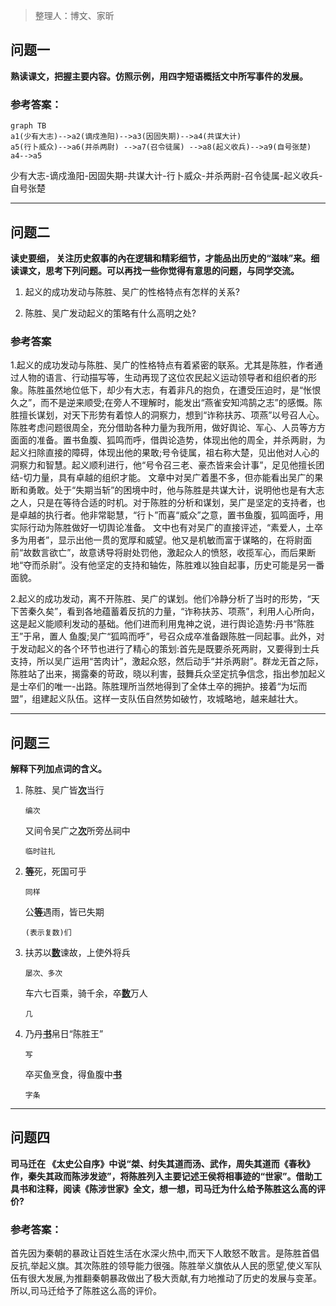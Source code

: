 > 整理人：博文、家昕

## 问题一

**熟读课文，把握主要内容。仿照示例，用四字短语概括文中所写事件的发展。**

### 参考答案：

```mermaid
graph TB
a1(少有大志)-->a2(谪戍渔阳)-->a3(因固失期)-->a4(共谋大计)
a5(行卜威众)-->a6(并杀两尉) -->a7(召令徒属) -->a8(起义收兵)-->a9(自号张楚)
a4-->a5
```

少有大志-谪戍渔阳-因固失期-共谋大计-行卜威众-并杀两尉-召令徒属-起义收兵-自号张楚



------



## 问题二

**读史要细， 关注历史叙事的內在逻辑和精彩细节，才能品出历史的“滋味”来。细读课文，思考下列问题。可以再找一些你觉得有意思的问题，与同学交流。**

1. 起义的成功发动与陈胜、吴广的性格特点有怎样的关系?

2. 陈胜、吴广发动起义的策略有什么高明之处?

### 参考答案

1.起义的成功发动与陈胜、吴广的性格特点有着紧密的联系。尤其是陈胜，作者通过人物的语言、行动描写等，生动再现了这位农民起义运动领导者和组织者的形象。陈胜虽然地位低下，却少有大志，有着非凡的抱负，在遭受压迫时，是“怅恨久之”，而不是逆来顺受;在旁人不理解时，能发出“燕雀安知鸿鹄之志”的感慨。陈胜擅长谋划，对天下形势有着惊人的洞察力，想到“诈称扶苏、项燕”以号召人心。陈胜考虑问题很周全，充分借助各种力量为我所用，做好舆论、军心、人员等方方面面的准备。置书鱼腹、狐鸣而呼，借舆论造势，体现出他的周全，并杀两尉，为起义扫除直接的障碍，体现出他的果敢;号令徒属，祖右称大楚，见出他对人心的洞察力和智慧。起义顺利进行，他“号令召三老、豪杰皆来会计事”，足见他擅长团结-切力量，具有卓越的组织才能。
 文章中对吴广着墨不多，但亦能看出吴广的果断和勇敢。处于“失期当斩”的困境中时，他与陈胜是共谋大计，说明他也是有大志之人，只是在等待合适的时机。对于陈胜的分析和谋划，吴广是坚定的支持者，也是卓越的执行者。他非常聪慧，“行卜”而喜“威众”之意，置书鱼腹，狐鸣面呼，用实际行动为陈胜做好一切舆论准备。 文中也有对吴广的直接评述，“素爱人，土卒多为用者”，显示出他一贯的宽厚和威望。他又是机敏而富于谋略的，在将尉面前“故数言欲亡”，故意诱导将尉处罚他，激起众人的愤怒，收揽军心，而后果断地“夺而杀尉”。没有他坚定的支持和轴佐，陈胜难以独自起事，历史可能是另一番面貌。

2.起义的成功发动，离不开陈胜、吴广的谋划。他们冷静分析了当时的形势，“天下苦秦久矣”，看到各地蕴蓄着反抗的力量，“诈称扶苏、项燕”，利用人心所向，这是起义能顺利发动的基础。他们进而利用鬼神之说，进行舆论造势:丹书“陈胜王”于帛，置人 鱼腹;吴广“狐鸣而呼”，号召众成卒准备跟陈胜一同起事。此外，对于发动起义的各个环节也进行了精心的策划:首先是既要杀死两尉，又要得到士兵支持，所以吴广运用“苦肉计”，激起众怒，然后动手“并杀两尉”。群龙无首之际，陈胜站了出来，揭露秦的苛政，晓以利害，鼓舞兵众坚定抗争信念，指出参加起义是士卒们的唯一-出路。陈胜理所当然地得到了全体土卒的拥护。接着“为坛而盟”，组建起义队伍。这样一支队伍自然势如破竹，攻城略地，越来越壮大。



------



## 问题三

**解释下列加点词的含义。**

1. 陈胜、吴广皆<u>**次**</u>当行

   `编次`

   又间令吴广之<u>**次**</u>所旁丛祠中  

   `临时驻扎`

2. <u>**等**</u>死，死国可乎

   `同样`

   公<u>**等**</u>遇雨，皆已失期  

   `(表示复数)们`

3. 扶苏以<u>**数**</u>谏故，上使外将兵

   `屡次、多次`

   车六七百乘，骑千余，卒<u>**数**</u>万人  

   `几`

4. 乃丹<u>**书**</u>帛日“陈胜王”

   `写`

   卒买鱼烹食，得鱼腹中<u>**书**</u>   

   `字条`



------



## 问题四

**司马迁在 《太史公自序》中说“桀、纣失其道而汤、武作，周失其道而《春秋》作，秦失其政而陈涉发迹”，将陈胜列入主要记述王侯将相事迹的“世家”。借助工具书和注释，阅读《陈涉世家》全文，想一想，司马迁为什么给予陈胜这么高的评价?**

### 参考答案：

首先因为秦朝的暴政让百姓生活在水深火热中,而天下人敢怒不敢言。是陈胜首倡反抗,举起义旗。其次陈胜的领导能力很强。陈胜举义旗依从人民的愿望,使义军队伍有很大发展,为推翻秦朝暴政做出了极大贡献,有力地推动了历史的发展与变革。所以,司马迁给予了陈胜这么高的评价。

